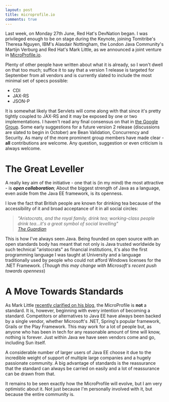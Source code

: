 ```yaml
---
layout: post
title: microprofile.io
comments: true
---
```



Last week, on Monday 27th June, Red Hat's DevNation began. I was privileged enough to be on stage during the Keynote, joining Tomitribe's Theresa Nguyen, IBM's Alasdair Nottingham, the London Java Community's Martijn Verburg and Red Hat's Mark Little, as we announced a joint venture in [MicroProfile.io](http://microprofile.io/).

Plenty of other people have written about what it is already, so I won't dwell on that too much; suffice it to say that a version 1 release is targeted for September from all vendors and is currently slated to include the most minimal set of specs possible:

 * CDI
 * JAX-RS
 * JSON-P

It is somewhat likely that Servlets will come along with that since it's pretty tightly coupled to JAX-RS and it may be exposed by one or two implementations. I haven't read any final consensus on that in [the Google Group](https://groups.google.com/forum/#!forum/microprofile). Some early suggestions for a future version 2 release (discussions are slated to begin in October) are Bean Validation, Concurrency and Security. As many of the more prominent group members have made clear - **all** contributions are welcome. Any question, suggestion or even criticism is always welcome.

# The Great Leveller
A really key aim of the initiative - one that is (in my mind) the most attractive - is ***open collaboration***; About the biggest strength of Java as a language, even aside from the Java EE framework, is its openness.

I love the fact that British people are known for drinking tea because of the accessibility of it and broad acceptance of it in all social circles:

> *"Aristocrats, and the royal family, drink tea; working-class people drink tea...it's a great symbol of social levelling"*  
> *[The Guardian](https://www.theguardian.com/news/2005/jan/26/food.britishidentity)*

This is how I've always seen Java. Being founded on open source with an open standards body has meant that not only is Java trusted worldwide by such technical "aristocrats" as financial institutions, it's also the first programming language I was taught at University and a language traditionally used by people who could not afford Windows licenses for the .NET Framework. (*Though this may change with Microsoft's recent push towards openness*)

# A Move Towards Standards
As Mark Little [recently clarified on his blog](https://developer.jboss.org/blogs/mark.little/2016/07/04/the-microprofile), the MicroProfile is **not** a standard. It is, however, beginning with every intention of becoming a standard. Competitors or alternatives to Java EE have always been backed by a single vendor, whether Microsoft's .NET, Spring's popular framework, Grails or the Play Framework. This may work for a lot of people but, as anyone who has been in tech for any reasonable amount of time will know, nothing is forever. Just within Java we have seen vendors come and go, including Sun itself.

A considerable number of larger users of Java EE choose it due to the incredible weight of support of multiple large companies and a hugely passionate community. A big advantage of standards is the reassurance that the standard can always be carried on easily and a lot of reassurance can be drawn from that.

It remains to be seen exactly how the MicroProfile will evolve, but I am very optimistic about it. Not just because I'm personally involved with it, but because the entire community is.
